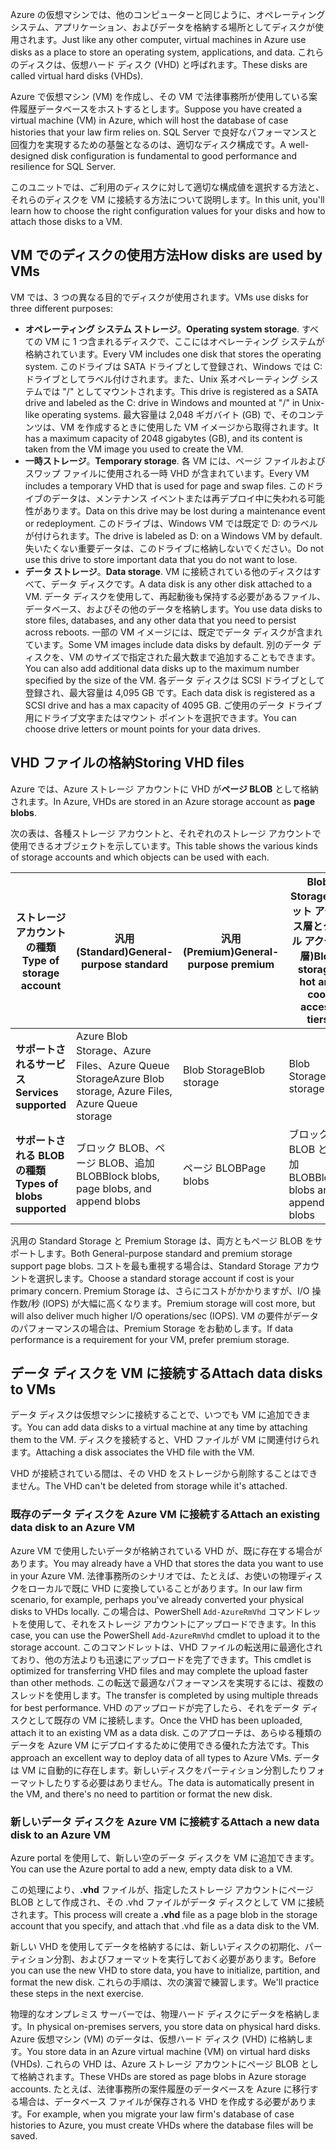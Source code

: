 <span data-ttu-id="4aa04-101">Azure の仮想マシンでは、他のコンピューターと同じように、オペレーティング システム、アプリケーション、およびデータを格納する場所としてディスクが使用されます。</span><span class="sxs-lookup"><span data-stu-id="4aa04-101">Just like any other computer, virtual machines in Azure use disks as a place to store an operating system, applications, and data.</span></span> <span data-ttu-id="4aa04-102">これらのディスクは、仮想ハード ディスク (VHD) と呼ばれます。</span><span class="sxs-lookup"><span data-stu-id="4aa04-102">These disks are called virtual hard disks (VHDs).</span></span>

<span data-ttu-id="4aa04-103">Azure で仮想マシン (VM) を作成し、その VM で法律事務所が使用している案件履歴データベースをホストするとします。</span><span class="sxs-lookup"><span data-stu-id="4aa04-103">Suppose you have created a virtual machine (VM) in Azure, which will host the database of case histories that your law firm relies on.</span></span> <span data-ttu-id="4aa04-104">SQL Server で良好なパフォーマンスと回復力を実現するための基盤となるのは、適切なディスク構成です。</span><span class="sxs-lookup"><span data-stu-id="4aa04-104">A well-designed disk configuration is fundamental to good performance and resilience for SQL Server.</span></span>

<span data-ttu-id="4aa04-105">このユニットでは、ご利用のディスクに対して適切な構成値を選択する方法と、それらのディスクを VM に接続する方法について説明します。</span><span class="sxs-lookup"><span data-stu-id="4aa04-105">In this unit, you'll learn how to choose the right configuration values for your disks and how to attach those disks to a VM.</span></span>

## <a name="how-disks-are-used-by-vms"></a><span data-ttu-id="4aa04-106">VM でのディスクの使用方法</span><span class="sxs-lookup"><span data-stu-id="4aa04-106">How disks are used by VMs</span></span>

<span data-ttu-id="4aa04-107">VM では、3 つの異なる目的でディスクが使用されます。</span><span class="sxs-lookup"><span data-stu-id="4aa04-107">VMs use disks for three different purposes:</span></span>

- <span data-ttu-id="4aa04-108">**オペレーティング システム ストレージ**。</span><span class="sxs-lookup"><span data-stu-id="4aa04-108">**Operating system storage**.</span></span> <span data-ttu-id="4aa04-109">すべての VM に 1 つ含まれるディスクで、ここにはオペレーティング システムが格納されています。</span><span class="sxs-lookup"><span data-stu-id="4aa04-109">Every VM includes one disk that stores the operating system.</span></span> <span data-ttu-id="4aa04-110">このドライブは SATA ドライブとして登録され、Windows では C: ドライブとしてラベル付けされます。また、Unix 系オペレーティング システムでは "/" としてマウントされます。</span><span class="sxs-lookup"><span data-stu-id="4aa04-110">This drive is registered as a SATA drive and labeled as the C: drive in Windows and mounted at "/" in Unix-like operating systems.</span></span> <span data-ttu-id="4aa04-111">最大容量は 2,048 ギガバイト (GB) で、そのコンテンツは、VM を作成するときに使用した VM イメージから取得されます。</span><span class="sxs-lookup"><span data-stu-id="4aa04-111">It has a maximum capacity of 2048 gigabytes (GB), and its content is taken from the VM image you used to create the VM.</span></span>
- <span data-ttu-id="4aa04-112">**一時ストレージ**。</span><span class="sxs-lookup"><span data-stu-id="4aa04-112">**Temporary storage**.</span></span> <span data-ttu-id="4aa04-113">各 VM には、ページ ファイルおよびスワップ ファイルに使用される一時 VHD が含まれています。</span><span class="sxs-lookup"><span data-stu-id="4aa04-113">Every VM includes a temporary VHD that is used for page and swap files.</span></span> <span data-ttu-id="4aa04-114">このドライブのデータは、メンテナンス イベントまたは再デプロイ中に失われる可能性があります。</span><span class="sxs-lookup"><span data-stu-id="4aa04-114">Data on this drive may be lost during a maintenance event or redeployment.</span></span> <span data-ttu-id="4aa04-115">このドライブは、Windows VM では既定で D: のラベルが付けられます。</span><span class="sxs-lookup"><span data-stu-id="4aa04-115">The drive is labeled as D: on a Windows VM by default.</span></span> <span data-ttu-id="4aa04-116">失いたくない重要データは、このドライブに格納しないでください。</span><span class="sxs-lookup"><span data-stu-id="4aa04-116">Do not use this drive to store important data that you do not want to lose.</span></span>
- <span data-ttu-id="4aa04-117">**データ ストレージ**。</span><span class="sxs-lookup"><span data-stu-id="4aa04-117">**Data storage**.</span></span> <span data-ttu-id="4aa04-118">VM に接続されている他のディスクはすべて、データ ディスクです。</span><span class="sxs-lookup"><span data-stu-id="4aa04-118">A data disk is any other disk attached to a VM.</span></span> <span data-ttu-id="4aa04-119">データ ディスクを使用して、再起動後も保持する必要があるファイル、データベース、およびその他のデータを格納します。</span><span class="sxs-lookup"><span data-stu-id="4aa04-119">You use data disks to store files, databases, and any other data that you need to persist across reboots.</span></span> <span data-ttu-id="4aa04-120">一部の VM イメージには、既定でデータ ディスクが含まれています。</span><span class="sxs-lookup"><span data-stu-id="4aa04-120">Some VM images include data disks by default.</span></span> <span data-ttu-id="4aa04-121">別のデータ ディスクを、VM のサイズで指定された最大数まで追加することもできます。</span><span class="sxs-lookup"><span data-stu-id="4aa04-121">You can also add additional data disks up to the maximum number specified by the size of the VM.</span></span> <span data-ttu-id="4aa04-122">各データ ディスクは SCSI ドライブとして登録され、最大容量は 4,095 GB です。</span><span class="sxs-lookup"><span data-stu-id="4aa04-122">Each data disk is registered as a SCSI drive and has a max capacity of 4095 GB.</span></span> <span data-ttu-id="4aa04-123">ご使用のデータ ドライブ用にドライブ文字またはマウント ポイントを選択できます。</span><span class="sxs-lookup"><span data-stu-id="4aa04-123">You can choose drive letters or mount points for your data drives.</span></span>

## <a name="storing-vhd-files"></a><span data-ttu-id="4aa04-124">VHD ファイルの格納</span><span class="sxs-lookup"><span data-stu-id="4aa04-124">Storing VHD files</span></span>

<span data-ttu-id="4aa04-125">Azure では、Azure ストレージ アカウントに VHD が**ページ BLOB** として格納されます。</span><span class="sxs-lookup"><span data-stu-id="4aa04-125">In Azure, VHDs are stored in an Azure storage account as **page blobs**.</span></span>

<span data-ttu-id="4aa04-126">次の表は、各種ストレージ アカウントと、それぞれのストレージ アカウントで使用できるオブジェクトを示しています。</span><span class="sxs-lookup"><span data-stu-id="4aa04-126">This table shows the various kinds of storage accounts and which objects can be used with each.</span></span>

|<span data-ttu-id="4aa04-127">**ストレージ アカウントの種類**</span><span class="sxs-lookup"><span data-stu-id="4aa04-127">**Type of storage account**</span></span>|<span data-ttu-id="4aa04-128">**汎用 (Standard)**</span><span class="sxs-lookup"><span data-stu-id="4aa04-128">**General-purpose standard**</span></span>|<span data-ttu-id="4aa04-129">**汎用 (Premium)**</span><span class="sxs-lookup"><span data-stu-id="4aa04-129">**General-purpose premium**</span></span>|<span data-ttu-id="4aa04-130">**Blob Storage (ホット アクセス層とクール アクセス層)**</span><span class="sxs-lookup"><span data-stu-id="4aa04-130">**Blob storage, hot and cool access tiers**</span></span>|
|-----|-----|-----|-----|
|<span data-ttu-id="4aa04-131">**サポートされるサービス**</span><span class="sxs-lookup"><span data-stu-id="4aa04-131">**Services supported**</span></span>| <span data-ttu-id="4aa04-132">Azure Blob Storage、Azure Files、Azure Queue Storage</span><span class="sxs-lookup"><span data-stu-id="4aa04-132">Azure Blob storage, Azure Files, Azure Queue storage</span></span> | <span data-ttu-id="4aa04-133">Blob Storage</span><span class="sxs-lookup"><span data-stu-id="4aa04-133">Blob storage</span></span> | <span data-ttu-id="4aa04-134">Blob Storage</span><span class="sxs-lookup"><span data-stu-id="4aa04-134">Blob storage</span></span>|
|<span data-ttu-id="4aa04-135">**サポートされる BLOB の種類**</span><span class="sxs-lookup"><span data-stu-id="4aa04-135">**Types of blobs supported**</span></span>|<span data-ttu-id="4aa04-136">ブロック BLOB、ページ BLOB、追加 BLOB</span><span class="sxs-lookup"><span data-stu-id="4aa04-136">Block blobs, page blobs, and append blobs</span></span> | <span data-ttu-id="4aa04-137">ページ BLOB</span><span class="sxs-lookup"><span data-stu-id="4aa04-137">Page blobs</span></span> | <span data-ttu-id="4aa04-138">ブロック BLOB と追加 BLOB</span><span class="sxs-lookup"><span data-stu-id="4aa04-138">Block blobs and append blobs</span></span>|

<span data-ttu-id="4aa04-139">汎用の Standard Storage と Premium Storage は、両方ともページ BLOB をサポートします。</span><span class="sxs-lookup"><span data-stu-id="4aa04-139">Both General-purpose standard and premium storage support page blobs.</span></span> <span data-ttu-id="4aa04-140">コストを最も重視する場合は、Standard Storage アカウントを選択します。</span><span class="sxs-lookup"><span data-stu-id="4aa04-140">Choose a standard storage account if cost is your primary concern.</span></span> <span data-ttu-id="4aa04-141">Premium Storage は、さらにコストがかかりますが、I/O 操作数/秒 (IOPS) が大幅に高くなります。</span><span class="sxs-lookup"><span data-stu-id="4aa04-141">Premium storage will cost more, but will also deliver much higher I/O operations/sec (IOPS).</span></span> <span data-ttu-id="4aa04-142">VM の要件がデータのパフォーマンスの場合は、Premium Storage をお勧めします。</span><span class="sxs-lookup"><span data-stu-id="4aa04-142">If data performance is a requirement for your VM, prefer premium storage.</span></span>

## <a name="attach-data-disks-to-vms"></a><span data-ttu-id="4aa04-143">データ ディスクを VM に接続する</span><span class="sxs-lookup"><span data-stu-id="4aa04-143">Attach data disks to VMs</span></span>

<span data-ttu-id="4aa04-144">データ ディスクは仮想マシンに接続することで、いつでも VM に追加できます。</span><span class="sxs-lookup"><span data-stu-id="4aa04-144">You can add data disks to a virtual machine at any time by attaching them to the VM.</span></span> <span data-ttu-id="4aa04-145">ディスクを接続すると、VHD ファイルが VM に関連付けられます。</span><span class="sxs-lookup"><span data-stu-id="4aa04-145">Attaching a disk associates the VHD file with the VM.</span></span> 

<span data-ttu-id="4aa04-146">VHD が接続されている間は、その VHD をストレージから削除することはできません。</span><span class="sxs-lookup"><span data-stu-id="4aa04-146">The VHD can't be deleted from storage while it's attached.</span></span>

### <a name="attach-an-existing-data-disk-to-an-azure-vm"></a><span data-ttu-id="4aa04-147">既存のデータ ディスクを Azure VM に接続する</span><span class="sxs-lookup"><span data-stu-id="4aa04-147">Attach an existing data disk to an Azure VM</span></span>

<span data-ttu-id="4aa04-148">Azure VM で使用したいデータが格納されている VHD が、既に存在する場合があります。</span><span class="sxs-lookup"><span data-stu-id="4aa04-148">You may already have a VHD that stores the data you want to use in your Azure VM.</span></span> <span data-ttu-id="4aa04-149">法律事務所のシナリオでは、たとえば、お使いの物理ディスクをローカルで既に VHD に変換していることがあります。</span><span class="sxs-lookup"><span data-stu-id="4aa04-149">In our law firm scenario, for example,  perhaps you've already converted your physical disks to VHDs locally.</span></span> <span data-ttu-id="4aa04-150">この場合は、PowerShell `Add-AzureRmVhd` コマンドレットを使用して、それをストレージ アカウントにアップロードできます。</span><span class="sxs-lookup"><span data-stu-id="4aa04-150">In this case, you can use the PowerShell `Add-AzureRmVhd` cmdlet to upload it to the storage account.</span></span> <span data-ttu-id="4aa04-151">このコマンドレットは、VHD ファイルの転送用に最適化されており、他の方法よりも迅速にアップロードを完了できます。</span><span class="sxs-lookup"><span data-stu-id="4aa04-151">This cmdlet is optimized for transferring VHD files and may complete the upload faster than other methods.</span></span> <span data-ttu-id="4aa04-152">この転送で最適なパフォーマンスを実現するには、複数のスレッドを使用します。</span><span class="sxs-lookup"><span data-stu-id="4aa04-152">The transfer is completed by using multiple threads for best performance.</span></span> <span data-ttu-id="4aa04-153">VHD のアップロードが完了したら、それをデータ ディスクとして既存の VM に接続します。</span><span class="sxs-lookup"><span data-stu-id="4aa04-153">Once the VHD has been uploaded, attach it to an existing VM as a data disk.</span></span> <span data-ttu-id="4aa04-154">このアプローチは、あらゆる種類のデータを Azure VM にデプロイするために使用できる優れた方法です。</span><span class="sxs-lookup"><span data-stu-id="4aa04-154">This approach an excellent way to deploy data of all types to Azure VMs.</span></span> <span data-ttu-id="4aa04-155">データは VM に自動的に存在します。新しいディスクをパーティション分割したりフォーマットしたりする必要はありません。</span><span class="sxs-lookup"><span data-stu-id="4aa04-155">The data is automatically present in the VM, and there's no need to partition or format the new disk.</span></span>

### <a name="attach-a-new-data-disk-to-an-azure-vm"></a><span data-ttu-id="4aa04-156">新しいデータ ディスクを Azure VM に接続する</span><span class="sxs-lookup"><span data-stu-id="4aa04-156">Attach a new data disk to an Azure VM</span></span>

<span data-ttu-id="4aa04-157">Azure portal を使用して、新しい空のデータ ディスクを VM に追加できます。</span><span class="sxs-lookup"><span data-stu-id="4aa04-157">You can use the Azure portal to add a new, empty data disk to a VM.</span></span> 

<span data-ttu-id="4aa04-158">この処理により、**.vhd** ファイルが、指定したストレージ アカウントにページ BLOB として作成され、その .vhd ファイルがデータ ディスクとして VM に接続されます。</span><span class="sxs-lookup"><span data-stu-id="4aa04-158">This process will create a **.vhd** file as a page blob in the storage account that you specify, and attach that .vhd file as a data disk to the VM.</span></span>

<span data-ttu-id="4aa04-159">新しい VHD を使用してデータを格納するには、新しいディスクの初期化、パーティション分割、およびフォーマットを実行しておく必要があります。</span><span class="sxs-lookup"><span data-stu-id="4aa04-159">Before you can use the new VHD to store data, you have to initialize, partition, and format the new disk.</span></span> <span data-ttu-id="4aa04-160">これらの手順は、次の演習で練習します。</span><span class="sxs-lookup"><span data-stu-id="4aa04-160">We'll practice these steps in the next exercise.</span></span>

<span data-ttu-id="4aa04-161">物理的なオンプレミス サーバーでは、物理ハード ディスクにデータを格納します。</span><span class="sxs-lookup"><span data-stu-id="4aa04-161">In physical on-premises servers, you store data on physical hard disks.</span></span> <span data-ttu-id="4aa04-162">Azure 仮想マシン (VM) のデータは、仮想ハード ディスク (VHD) に格納します。</span><span class="sxs-lookup"><span data-stu-id="4aa04-162">You store data in an Azure virtual machine (VM) on virtual hard disks (VHDs).</span></span> <span data-ttu-id="4aa04-163">これらの VHD は、Azure ストレージ アカウントにページ BLOB として格納されます。</span><span class="sxs-lookup"><span data-stu-id="4aa04-163">These VHDs are stored as page blobs in Azure storage accounts.</span></span> <span data-ttu-id="4aa04-164">たとえば、法律事務所の案件履歴のデータベースを Azure に移行する場合は、データベース ファイルが保存される VHD を作成する必要があります。</span><span class="sxs-lookup"><span data-stu-id="4aa04-164">For example, when you migrate your law firm's database of case histories to Azure, you must create VHDs where the database files will be saved.</span></span>
